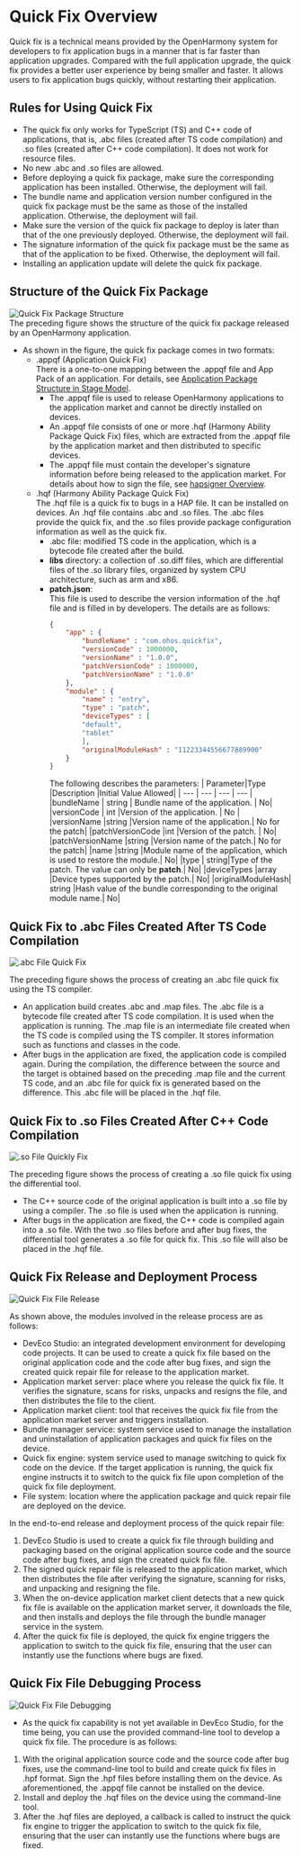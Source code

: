 # Quick Fix Overview

Quick fix is a technical means provided by the OpenHarmony system for developers to fix application bugs in a manner that is far faster than application upgrades. Compared with the full application upgrade, the quick fix provides a better user experience by being smaller and faster. It allows users to fix application bugs quickly, without restarting their application.

## Rules for Using Quick Fix

* The quick fix only works for TypeScript (TS) and C++ code of applications, that is, .abc files (created after TS code compilation) and .so files (created after C++ code compilation). It does not work for resource files.
* No new .abc and .so files are allowed.
* Before deploying a quick fix package, make sure the corresponding application has been installed. Otherwise, the deployment will fail.
* The bundle name and application version number configured in the quick fix package must be the same as those of the installed application. Otherwise, the deployment will fail.
* Make sure the version of the quick fix package to deploy is later than that of the one previously deployed. Otherwise, the deployment will fail.
* The signature information of the quick fix package must be the same as that of the application to be fixed. Otherwise, the deployment will fail.
* Installing an application update will delete the quick fix package.

## Structure of the Quick Fix Package

![Quick Fix Package Structure](figures/quick_fix_bundle_struct.png)
<br>The preceding figure shows the structure of the quick fix package released by an OpenHarmony application.
* As shown in the figure, the quick fix package comes in two formats:
    * .appqf (Application Quick Fix)
    <br> There is a one-to-one mapping between the .appqf file and App Pack of an application. For details, see [Application Package Structure in Stage Model](application-package-structure-stage.md).
        * The .appqf file is used to release OpenHarmony applications to the application market and cannot be directly installed on devices.
        * An .appqf file consists of one or more .hqf (Harmony Ability Package Quick Fix) files, which are extracted from the .appqf file by the application market and then distributed to specific devices.
        * The .appqf file must contain the developer's signature information before being released to the application market. For details about how to sign the file, see [hapsigner Overview](../security/hapsigntool-overview.md).
    * .hqf (Harmony Ability Package Quick Fix)
    <br> The .hqf file is a quick fix to bugs in a HAP file. It can be installed on devices. An .hqf file contains .abc and .so files. The .abc files provide the quick fix, and the .so files provide package configuration information as well as the quick fix.
        * .abc file: modified TS code in the application, which is a bytecode file created after the build.
        * **libs** directory: a collection of .so.diff files, which are differential files of the .so library files, organized by system CPU architecture, such as arm and x86.
        * **patch.json**:
          <br> This file is used to describe the version information of the .hqf file and is filled in by developers. The details are as follows:
            ```json
            {
                "app" : {
                    "bundleName" : "com.ohos.quickfix",
                    "versionCode" : 1000000,
                    "versionName" : "1.0.0",
                    "patchVersionCode" : 1000000,
                    "patchVersionName" : "1.0.0"
                },
                "module" : {
                    "name" : "entry",
                    "type" : "patch",
                    "deviceTypes" : [
                    "default",
                    "tablet"
                    ],
                    "originalModuleHash" : "11223344556677889900"
                }
            }
            ```
            The following describes the parameters:
            | Parameter|Type |Description |Initial Value Allowed|
            | --- | --- | --- | --- |
            |bundleName | string | Bundle name of the application.   | No|
            |versionCode | int |Version of the application.         | No |
            |versionName |string |Version name of the application.| No for the patch|
            |patchVersionCode |int |Version of the patch.  | No|
            |patchVersionName |string |Version name of the patch.| No for the patch|
            |name |string |Module name of the application, which is used to restore the module.| No|
            |type | string|Type of the patch. The value can only be **patch**.| No|
            |deviceTypes |array<string> |Device types supported by the patch.| No|
            |originalModuleHash| string |Hash value of the bundle corresponding to the original module name.| No|

## Quick Fix to .abc Files Created After TS Code Compilation

![.abc File Quick Fix](figures/quick_fix_gen_abc.png)

The preceding figure shows the process of creating an .abc file quick fix using the TS compiler.
* An application build creates .abc and .map files. The .abc file is a bytecode file created after TS code compilation. It is used when the application is running. The .map file is an intermediate file created when the TS code is compiled using the TS compiler. It stores information such as functions and classes in the code.
* After bugs in the application are fixed, the application code is compiled again. During the compilation, the difference between the source and the target is obtained based on the preceding .map file and the current TS code, and an .abc file for quick fix is generated based on the difference. This .abc file will be placed in the .hqf file.

## Quick Fix to .so Files Created After C++ Code Compilation

![.so File Quickly Fix](figures/quick_fix_gen_so.png)

The preceding figure shows the process of creating a .so file quick fix using the differential tool.
* The C++ source code of the original application is built into a .so file by using a compiler. The .so file is used when the application is running.
* After bugs in the application are fixed, the C++ code is compiled again into a .so file. With the two .so files before and after bug fixes, the differential tool generates a .so file for quick fix. This .so file will also be placed in the .hqf file.

## Quick Fix Release and Deployment Process

![Quick Fix File Release](figures/quick-fix-devel_release.png)

As shown above, the modules involved in the release process are as follows:
* DevEco Studio: an integrated development environment for developing code projects. It can be used to create a quick fix file based on the original application code and the code after bug fixes, and sign the created quick repair file for release to the application market.
* Application market server: place where you release the quick fix file. It verifies the signature, scans for risks, unpacks and resigns the file, and then distributes the file to the client.
* Application market client: tool that receives the quick fix file from the application market server and triggers installation.
* Bundle manager service: system service used to manage the installation and uninstallation of application packages and quick fix files on the device.
* Quick fix engine: system service used to manage switching to quick fix code on the device. If the target application is running, the quick fix engine instructs it to switch to the quick fix file upon completion of the quick fix file deployment.
* File system: location where the application package and quick repair file are deployed on the device.

In the end-to-end release and deployment process of the quick repair file:
1. DevEco Studio is used to create a quick fix file through building and packaging based on the original application source code and the source code after bug fixes, and sign the created quick fix file.
2. The signed quick repair file is released to the application market, which then distributes the file after verifying the signature, scanning for risks, and unpacking and resigning the file.
3. When the on-device application market client detects that a new quick fix file is available on the application market server, it downloads the file, and then installs and deploys the file through the bundle manager service in the system.
4. After the quick fix file is deployed, the quick fix engine triggers the application to switch to the quick fix file, ensuring that the user can instantly use the functions where bugs are fixed.

## Quick Fix File Debugging Process

![Quick Fix File Debugging](figures/quick-fix-debug.png)

* As the quick fix capability is not yet available in DevEco Studio, for the time being, you can use the provided command-line tool to develop a quick fix file. The procedure is as follows:
1. With the original application source code and the source code after bug fixes, use the command-line tool to build and create quick fix files in .hpf format. Sign the .hpf files before installing them on the device. As aforementioned, the .appqf file cannot be installed on the device.
2. Install and deploy the .hqf files on the device using the command-line tool.
3. After the .hqf files are deployed, a callback is called to instruct the quick fix engine to trigger the application to switch to the quick fix file, ensuring that the user can instantly use the functions where bugs are fixed.
